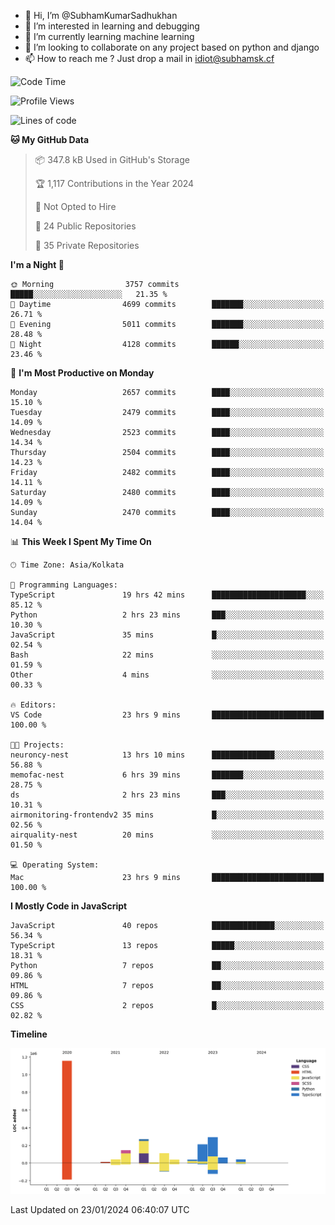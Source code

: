 - 👋 Hi, I’m @SubhamKumarSadhukhan
- 👀 I’m interested in learning and debugging
- 🌱 I’m currently learning machine learning
- 💞️ I’m looking to collaborate on any project based on python and django
- 📫 How to reach me ?
      Just drop a mail in idiot@subhamsk.cf

<!---
SubhamKumarSadhukhan/SubhamKumarSadhukhan is a ✨ special ✨ repository because its `README.md` (this file) appears on your GitHub profile.
You can click the Preview link to take a look at your changes.
--->


<!--START_SECTION:waka-->
![Code Time](http://img.shields.io/badge/Code%20Time-1%2C909%20hrs%2054%20mins-blue)

![Profile Views](http://img.shields.io/badge/Profile%20Views-0-blue)

![Lines of code](https://img.shields.io/badge/From%20Hello%20World%20I%27ve%20Written-2.4%20million%20lines%20of%20code-blue)

**🐱 My GitHub Data** 

> 📦 347.8 kB Used in GitHub's Storage 
 > 
> 🏆 1,117 Contributions in the Year 2024
 > 
> 🚫 Not Opted to Hire
 > 
> 📜 24 Public Repositories 
 > 
> 🔑 35 Private Repositories 
 > 
**I'm a Night 🦉** 

```text
🌞 Morning                3757 commits        █████░░░░░░░░░░░░░░░░░░░░   21.35 % 
🌆 Daytime                4699 commits        ███████░░░░░░░░░░░░░░░░░░   26.71 % 
🌃 Evening                5011 commits        ███████░░░░░░░░░░░░░░░░░░   28.48 % 
🌙 Night                  4128 commits        ██████░░░░░░░░░░░░░░░░░░░   23.46 % 
```
📅 **I'm Most Productive on Monday** 

```text
Monday                   2657 commits        ████░░░░░░░░░░░░░░░░░░░░░   15.10 % 
Tuesday                  2479 commits        ████░░░░░░░░░░░░░░░░░░░░░   14.09 % 
Wednesday                2523 commits        ████░░░░░░░░░░░░░░░░░░░░░   14.34 % 
Thursday                 2504 commits        ████░░░░░░░░░░░░░░░░░░░░░   14.23 % 
Friday                   2482 commits        ████░░░░░░░░░░░░░░░░░░░░░   14.11 % 
Saturday                 2480 commits        ████░░░░░░░░░░░░░░░░░░░░░   14.09 % 
Sunday                   2470 commits        ████░░░░░░░░░░░░░░░░░░░░░   14.04 % 
```


📊 **This Week I Spent My Time On** 

```text
🕑︎ Time Zone: Asia/Kolkata

💬 Programming Languages: 
TypeScript               19 hrs 42 mins      █████████████████████░░░░   85.12 % 
Python                   2 hrs 23 mins       ███░░░░░░░░░░░░░░░░░░░░░░   10.30 % 
JavaScript               35 mins             █░░░░░░░░░░░░░░░░░░░░░░░░   02.54 % 
Bash                     22 mins             ░░░░░░░░░░░░░░░░░░░░░░░░░   01.59 % 
Other                    4 mins              ░░░░░░░░░░░░░░░░░░░░░░░░░   00.33 % 

🔥 Editors: 
VS Code                  23 hrs 9 mins       █████████████████████████   100.00 % 

🐱‍💻 Projects: 
neuroncy-nest            13 hrs 10 mins      ██████████████░░░░░░░░░░░   56.88 % 
memofac-nest             6 hrs 39 mins       ███████░░░░░░░░░░░░░░░░░░   28.75 % 
ds                       2 hrs 23 mins       ███░░░░░░░░░░░░░░░░░░░░░░   10.31 % 
airmonitoring-frontendv2 35 mins             █░░░░░░░░░░░░░░░░░░░░░░░░   02.56 % 
airquality-nest          20 mins             ░░░░░░░░░░░░░░░░░░░░░░░░░   01.50 % 

💻 Operating System: 
Mac                      23 hrs 9 mins       █████████████████████████   100.00 % 
```

**I Mostly Code in JavaScript** 

```text
JavaScript               40 repos            ██████████████░░░░░░░░░░░   56.34 % 
TypeScript               13 repos            █████░░░░░░░░░░░░░░░░░░░░   18.31 % 
Python                   7 repos             ██░░░░░░░░░░░░░░░░░░░░░░░   09.86 % 
HTML                     7 repos             ██░░░░░░░░░░░░░░░░░░░░░░░   09.86 % 
CSS                      2 repos             █░░░░░░░░░░░░░░░░░░░░░░░░   02.82 % 
```



**Timeline**

![Lines of Code chart](https://raw.githubusercontent.com/SubhamKumarSadhukhan/SubhamKumarSadhukhan/main/assets/bar_graph.png)


 Last Updated on 23/01/2024 06:40:07 UTC
<!--END_SECTION:waka-->
